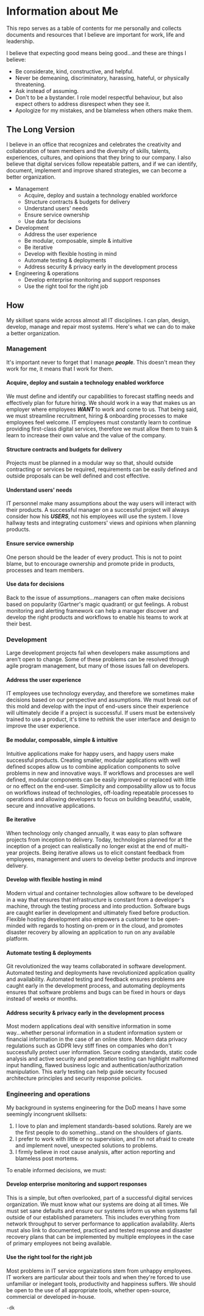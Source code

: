 # Information about Me

This repo serves as a table of contents for me personally and collects documents and resources that I believe are important for work, life and leadership.

I believe that expecting good means being good...and these are things I believe:

* Be considerate, kind, constructive, and helpful.
* Never be demeaning, discriminatory, harassing, hateful, or physically threatening.
* Ask instead of assuming.
* Don't to be a bystander. I role model respectful behaviour, but also expect others to address disrespect when they see it.
* Apologize for my mistakes, and be blameless when others make them.

## The Long Version

I believe in an office that recognizes and celebrates the creativity and collaboration of team members and the diversity of skills, talents, experiences, cultures, and opinions that they bring to our company. I also believe that digital services follow repeatable patters, and if we can identify, document, implement and improve shared strategies, we can become a better organization.

* Management
  * Acquire, deploy and sustain a technology enabled workforce
  * Structure contracts & budgets for delivery
  * Understand users' needs
  * Ensure service ownership
  * Use data for decisions
* Development
  * Address the user experience
  * Be modular, composable, simple & intuitive
  * Be iterative
  * Develop with flexible hosting in mind
  * Automate testing & deployments
  * Address security & privacy early in the development process
* Engineering & operations
  * Develop enterprise monitoring and support responses
  * Use the right tool for the right job
  

## How

My skillset spans wide across almost all IT disciplines. I can plan, design, develop, manage and repair most systems. Here's what we can do to make a better organization.

### Management

It's important never to forget that I manage ***people***. This doesn't mean they work for me, it means that I work for them.

#### Acquire, deploy and sustain a technology enabled workforce

We must define and identify our capabilities to forecast staffing needs and effectively plan for future hiring. We should work in a way that makes us an employer where employees ***WANT*** to work and come to us. That being said, we must streamline recruitment, hiring & onboarding processes to make employees feel welcome. IT employees must constantly learn to continue providing first-class digital services, therefore we must allow them to train & learn to increase their own value and the value of the company.

#### Structure contracts and budgets for delivery

Projects must be planned in a modular way so that, should outside contracting or services be required, requirements can be easily defined and outside proposals can be well defined and cost effective.

#### Understand users' needs

IT personnel make many assumptions about the way users will interact with their products. A successful manager on a successful project will always consider how his ***USERS***, not his employees will use the system. I love hallway tests and integrating customers' views and opinions when planning products.

#### Ensure service ownership

One person should be the leader of every product. This is not to point blame, but to encourage ownership and promote pride in products, processes and team members.

#### Use data for decisions

Back to the issue of assumptions...managers can often make decisions based on popularity (Gartner's magic quadrant) or gut feelings. A robust monitoring and alerting framework can help a manager discover and develop the right products and workflows to enable his teams to work at their best.

### Development

Large development projects fail when developers make assumptions and aren't open to change. Some of these problems can be resolved through agile program management, but many of those issues fall on developers.

#### Address the user experience

IT employees use technology everyday, and therefore we sometimes make decisions based on our perspective and assumptions. We must break out of this mold and develop with the input of end-users since their experience will ultimately decide if a project is successful. If users must be extensively trained to use a product, it's time to rethink the user interface and design to improve the user experience.

#### Be modular, composable, simple & intuitive

Intuitive applications make for happy users, and happy users make successful products. Creating smaller, modular applications with well defined scopes allow us to combine application components to solve problems in new and innovative ways. If workflows and processes are well defined, modular components can be easily improved or replaced with little or no effect on the end-user. Simplicity and composability allow us to focus on workflows instead of technologies, off-loading repeatable processes to operations and allowing developers to focus on building beautiful, usable, secure and innovative applications.

#### Be iterative

When technology only changed annually, it was easy to plan software projects from inception to delivery. Today, technologies planned for at the inception of a project can realistically no longer exist at the end of multi-year projects. Being iterative allows us to elicit constant feedback from employees, management and users to develop better products and improve delivery.

#### Develop with flexible hosting in mind

Modern virtual and container technologies allow software to be developed in a way that ensures that infrastructure is constant from a developer's machine, through the testing process and into production. Software bugs are caught earlier in development and ultimately fixed before production. Flexible hosting development also empowers a customer to be open-minded with regards to hosting on-prem or in the cloud, and promotes disaster recovery by allowing an application to run on any available platform.

#### Automate testing & deployments

Git revolutionized the way teams collaborated in software development. Automated testing and deployments have revolutionized application quality and availability. Automated testing and feedback ensures problems are caught early in the development process, and automating deployments ensures that software problems and bugs can be fixed in hours or days instead of weeks or months.

#### Address security & privacy early in the development process

Most modern applications deal with sensitive information in some way...whether personal information in a student information system or financial information in the case of an online store. Modern data privacy regulations such as GDPR levy stiff fines on companies who don't successfully protect user information. Secure coding standards, static code analysis and active security and penetration testing can highlight malformed input handling, flawed business logic and authentication/authorization manipulation. This early testing can help guide security focused architecture principles and security response policies.

### Engineering and operations

My background in systems engineering for the DoD means I have some seemingly incongruent skillsets:

1. I love to plan and implement standards-based solutions. Rarely are we the first people to do something...stand on the shoulders of giants.
2. I prefer to work with little or no supervision, and I'm not afraid to create and implement novel, unexpected solutions to problems.
3. I firmly believe in root cause analysis, after action reporting and blameless post mortems.

To enable informed decisions, we must:

#### Develop enterprise monitoring and support responses

This is a simple, but often overlooked, part of a successful digital services organization. We must know what our systems are doing at all times. We must set sane defaults and ensure our systems inform us when systems fall outside of our established parameters. This includes everything from network throughput to server performance to application availability. Alerts must also link to documented, practiced and tested response and disaster recovery plans that can be implemented by multiple employees in the case of primary employees not being available.

#### Use the right tool for the right job

Most problems in IT service organizations stem from unhappy employees. IT workers are particular about their tools and when they're forced to use unfamiliar or inelegant tools, productivity and happiness suffers. We should be open to the use of all appropriate tools, whether open-source, commercial or developed in-house.


`-dk`
